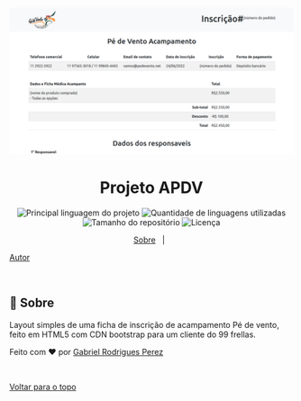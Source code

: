 <div align="center" id="top"> 
  <img src="public/assets/home.png" alt="Projeto APDV" />
</div>

<h1 align="center">Projeto APDV</h1>

<p align="center">
  <img alt="Principal linguagem do projeto" src="https://img.shields.io/github/languages/top/Gabriel4420/projeto-apdv?color=56BEB8">

  <img alt="Quantidade de linguagens utilizadas" src="https://img.shields.io/github/languages/count/Gabriel4420/projeto-apdv?color=56BEB8">

  <img alt="Tamanho do repositório" src="https://img.shields.io/github/repo-size/Gabriel4420/projeto-apdv?color=56BEB8">

  <img alt="Licença" src="https://img.shields.io/github/license/Gabriel4420/projeto-apdv?color=56BEB8">

</p>

<p align="center">
  <a href="#dart-sobre">Sobre</a> &#xa0; | &#xa0; 
  
  <a href="https://github.com/Gabriel4420" target="_blank">Autor</a>
</p>

<br>

## :dart: Sobre

Layout simples de uma ficha de inscrição de acampamento Pé de vento, feito em HTML5 com CDN bootstrap para um cliente do 99 frellas.

Feito com :heart: por <a href="https://github.com/Gabriel4420" target="_blank">Gabriel Rodrigues Perez</a>

&#xa0;

<a href="#top">Voltar para o topo</a>
